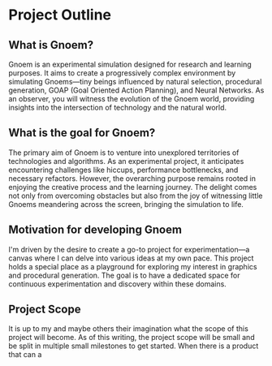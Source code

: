 # Project Outline

## What is Gnoem?
Gnoem is an experimental simulation designed for research and learning purposes. It aims to create a progressively complex environment by simulating Gnoems—tiny beings influenced by natural selection, procedural generation, GOAP (Goal Oriented Action Planning), and Neural Networks. As an observer, you will witness the evolution of the Gnoem world, providing insights into the intersection of technology and the natural world.

## What is the goal for Gnoem?
The primary aim of Gnoem is to venture into unexplored territories of technologies and algorithms. As an experimental project, it anticipates encountering challenges like hiccups, performance bottlenecks, and necessary refactors. However, the overarching purpose remains rooted in enjoying the creative process and the learning journey. The delight comes not only from overcoming obstacles but also from the joy of witnessing little Gnoems meandering across the screen, bringing the simulation to life.

## Motivation for developing Gnoem
I'm driven by the desire to create a go-to project for experimentation—a canvas where I can delve into various ideas at my own pace. This project holds a special place as a playground for exploring my interest in graphics and procedural generation. The goal is to have a dedicated space for continuous experimentation and discovery within these domains.

## Project Scope
It is up to my and maybe others their imagination what the scope of this project will become. As of this writing, the project scope will be small and be split in multiple small milestones to get started. When there is a product that can a

<!--stackedit_data:
eyJoaXN0b3J5IjpbLTE4NTUxNDE5MzQsMTg5ODYzMjkzOF19
-->